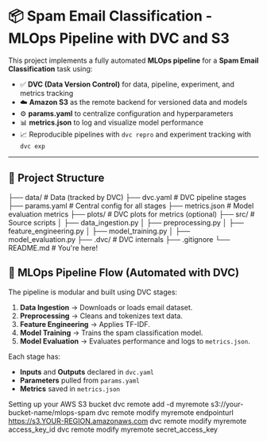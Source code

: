 # 📦 Spam Email Classification - MLOps Pipeline with DVC and S3

This project implements a fully automated **MLOps pipeline** for a **Spam Email Classification** task using:

- ✅ **DVC (Data Version Control)** for data, pipeline, experiment, and metrics tracking  
- ☁️ **Amazon S3** as the remote backend for versioned data and models  
- ⚙️ **params.yaml** to centralize configuration and hyperparameters  
- 📊 **metrics.json** to log and visualize model performance  
- 📈 Reproducible pipelines with `dvc repro` and experiment tracking with `dvc exp`

---

## 📂 Project Structure

├── data/ # Data (tracked by DVC)
├── dvc.yaml # DVC pipeline stages
├── params.yaml # Central config for all stages
├── metrics.json # Model evaluation metrics
├── plots/ # DVC plots for metrics (optional)
├── src/ # Source scripts
│ ├── data_ingestion.py
│ ├── preprocessing.py
│ ├── feature_engineering.py
│ ├── model_training.py
│ ├── model_evaluation.py
├── .dvc/ # DVC internals
├── .gitignore
└── README.md # You're here!


## 🔄 MLOps Pipeline Flow (Automated with DVC)

The pipeline is modular and built using DVC stages:

1. **Data Ingestion** → Downloads or loads email dataset.
2. **Preprocessing** → Cleans and tokenizes text data.
3. **Feature Engineering** → Applies TF-IDF.
4. **Model Training** → Trains the spam classification model.
5. **Model Evaluation** → Evaluates performance and logs to `metrics.json`.

Each stage has:

- **Inputs** and **Outputs** declared in `dvc.yaml`
- **Parameters** pulled from `params.yaml`
- **Metrics** saved in `metrics.json`


Setting up your AWS S3 bucket
dvc remote add -d myremote s3://your-bucket-name/mlops-spam
dvc remote modify myremote endpointurl https://s3.YOUR-REGION.amazonaws.com
dvc remote modify myremote access_key_id <your-access-key>
dvc remote modify myremote secret_access_key <your-secret-key>
